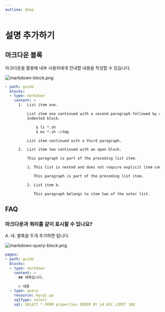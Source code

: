 ```yaml
---
outline: deep
---
```


# 설명 추가하기

## 마크다운 블록

마크다운을 활용해 내부 사용자에게 안내할 내용을 작성할 수 있습니다.

![](https://imagedelivery.net/MHVC-FGTDyxApYeHyF29Tw/1072bb31-cb7d-4dcb-b928-23a6a8881b00/docs "markdown-block.png")

```yaml
- path: guide
  blocks:
  - type: markdown
    content: >
      1.  List item one.

          List item one continued with a second paragraph followed by an
          Indented block.

              $ ls *.sh
              $ mv *.sh ~/tmp

          List item continued with a third paragraph.

      2.  List item two continued with an open block.

          This paragraph is part of the preceding list item.

          1. This list is nested and does not require explicit item continuation.

             This paragraph is part of the preceding list item.

          2. List item b.

             This paragraph belongs to item two of the outer list.
```

## FAQ

### 마크다운과 쿼리를 같이 표시할 수 있나요?

A. 네. 블록을 두개 추가하면 됩니다.

![](https://imagedelivery.net/MHVC-FGTDyxApYeHyF29Tw/47f0e6b9-8bd8-4c4f-d26b-9813c2414c00/docs "markdown-query-block.png")

```yaml
pages:
- path: guide
  blocks:
  - type: markdown
    content: >
      ## 제목입니다.

      > 내용
  - type: query
    resource: mysql.qa
    sqlType: select
    sql: SELECT * FROM properties ORDER BY id ASC LIMIT 100
```